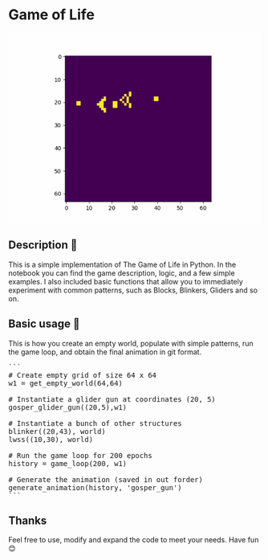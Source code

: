 # Game of Life

![GosperGun](out/gosper_gun.gif)

## Description 🐜
This is a simple implementation of The Game of Life in Python. In the notebook you can find the game description, logic, and a few simple examples. I also included basic functions that allow you to immediately experiment with common patterns, such as Blocks, Blinkers, Gliders and so on.

## Basic usage 🤖
This is how you create an empty world, populate with simple patterns, run the game loop, and obtain the final animation in git format.

<pre>
```
# Create empty grid of size 64 x 64
w1 = get_empty_world(64,64)

# Instantiate a glider gun at coordinates (20, 5)
gosper_glider_gun((20,5),w1)

# Instantiate a bunch of other structures
blinker((20,43), world)
lwss((10,30), world)

# Run the game loop for 200 epochs
history = game_loop(200, w1)

# Generate the animation (saved in out forder)
generate_animation(history, 'gosper_gun')
```
</pre>

## Thanks 
Feel free to use, modify and expand the code to meet your needs. Have fun 😊

